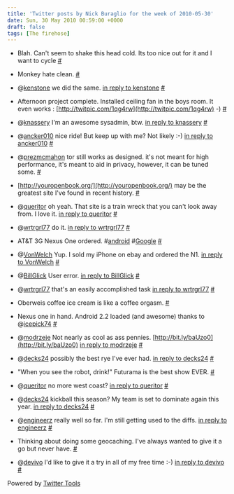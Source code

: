 ```yaml
---
title: 'Twitter posts by Nick Buraglio for the week of 2010-05-30'
date: Sun, 30 May 2010 00:59:00 +0000
draft: false
tags: [The firehose]
---
```


  
*   Blah. Can't seem to shake this head cold. Its too nice out for it and I want to cycle [#](http://twitter.com/buraglio/statuses/14556843115)
  
*   Monkey hate clean. [#](http://twitter.com/buraglio/statuses/14561266576)
  
*   @[kenstone](http://twitter.com/kenstone) we did the same. [in reply to kenstone](http://twitter.com/kenstone/statuses/14569657782) [#](http://twitter.com/buraglio/statuses/14572636237)
  
*   Afternoon project complete. Installed ceiling fan in the boys room. It even works : [http://twitpic.com/1qg4rw](http://twitpic.com/1qg4rw) -) [#](http://twitter.com/buraglio/statuses/14577866172)
  
*   @[knassery](http://twitter.com/knassery) I'm an awesome sysadmin, btw. [in reply to knassery](http://twitter.com/knassery/statuses/14171134725) [#](http://twitter.com/buraglio/statuses/14659383030)
  
*   @[ancker010](http://twitter.com/ancker010) nice ride! But keep up with me? Not likely :-) [in reply to ancker010](http://twitter.com/ancker010/statuses/14722628543) [#](http://twitter.com/buraglio/statuses/14723759137)
  
*   @[prezmcmahon](http://twitter.com/prezmcmahon) tor still works as designed. it's not meant for high performance, it's meant to aid in privacy, however, it can be tuned some. [#](http://twitter.com/buraglio/statuses/14731484521)
  
*   [http://youropenbook.org/](http://youropenbook.org/) may be the greatest site I've found in recent history. [#](http://twitter.com/buraglio/statuses/14732052173)
  
*   @[queritor](http://twitter.com/queritor) oh yeah. That site is a train wreck that you can't look away from. I love it. [in reply to queritor](http://twitter.com/queritor/statuses/14759635040) [#](http://twitter.com/buraglio/statuses/14760853012)
  
*   @[wrtrgrl77](http://twitter.com/wrtrgrl77) do it. [in reply to wrtrgrl77](http://twitter.com/wrtrgrl77/statuses/14766047757) [#](http://twitter.com/buraglio/statuses/14769147142)
  
*   AT&T 3G Nexus One ordered. #[android](http://search.twitter.com/search?q=%23android) #[Google](http://search.twitter.com/search?q=%23Google) [#](http://twitter.com/buraglio/statuses/14775251743)
  
*   @[VonWelch](http://twitter.com/VonWelch) Yup. I sold my iPhone on ebay and ordered the N1. [in reply to VonWelch](http://twitter.com/VonWelch/statuses/14782503676) [#](http://twitter.com/buraglio/statuses/14783717994)
  
*   @[BillGlick](http://twitter.com/BillGlick) User error. [in reply to BillGlick](http://twitter.com/BillGlick/statuses/14780822246) [#](http://twitter.com/buraglio/statuses/14783744183)
  
*   @[wrtrgrl77](http://twitter.com/wrtrgrl77) that's an easily accomplished task [in reply to wrtrgrl77](http://twitter.com/wrtrgrl77/statuses/14770461802) [#](http://twitter.com/buraglio/statuses/14793960252)
  
*   Oberweis coffee ice cream is like a coffee orgasm. [#](http://twitter.com/buraglio/statuses/14798744903)
  
*   Nexus one in hand. Android 2.2 loaded (and awesome) thanks to @[icepick74](http://twitter.com/icepick74) [#](http://twitter.com/buraglio/statuses/14864124463)
  
*   @[modrzeje](http://twitter.com/modrzeje) Not nearly as cool as ass pennies. [http://bit.ly/baUzo0](http://bit.ly/baUzo0) [in reply to modrzeje](http://twitter.com/modrzeje/statuses/14871875985) [#](http://twitter.com/buraglio/statuses/14873546876)
  
*   @[decks24](http://twitter.com/decks24) possibly the best rye I've ever had. [in reply to decks24](http://twitter.com/decks24/statuses/14875567764) [#](http://twitter.com/buraglio/statuses/14875832731)
  
*   "When you see the robot, drink!" Futurama is the best show EVER. [#](http://twitter.com/buraglio/statuses/14876985427)
  
*   @[queritor](http://twitter.com/queritor) no more west coast? [in reply to queritor](http://twitter.com/queritor/statuses/14877898531) [#](http://twitter.com/buraglio/statuses/14878828183)
  
*   @[decks24](http://twitter.com/decks24) kickball this season? My team is set to dominate again this year. [in reply to decks24](http://twitter.com/decks24/statuses/14875567764) [#](http://twitter.com/buraglio/statuses/14878914028)
  
*   @[engineerz](http://twitter.com/engineerz) really well so far. I'm still getting used to the diffs. [in reply to engineerz](http://twitter.com/engineerz/statuses/14921677401) [#](http://twitter.com/buraglio/statuses/14922344494)
  
*   Thinking about doing some geocaching. I've always wanted to give it a go but never have. [#](http://twitter.com/buraglio/statuses/14982898649)
  
*   @[devivo](http://twitter.com/devivo) I'd like to give it a try in all of my free time :-) [in reply to devivo](http://twitter.com/devivo/statuses/14985607856) [#](http://twitter.com/buraglio/statuses/14986192676)
  

  

Powered by [Twitter Tools](http://alexking.org/projects/wordpress)